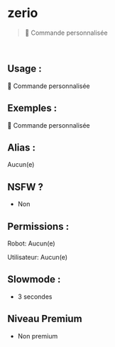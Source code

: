 # zerio

> 👑 Commande personnalisée

<br>

## Usage :

👑 Commande personnalisée

## Exemples :

👑 Commande personnalisée

## Alias :

Aucun(e)

## NSFW ?

- Non

## Permissions :

Robot: Aucun(e)
<br>

Utilisateur: Aucun(e)

## Slowmode :

- 3 secondes

## Niveau Premium

- Non premium